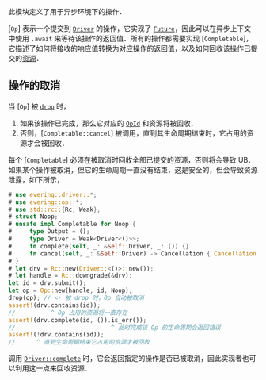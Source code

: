 此模块定义了用于异步环境下的操作．

[`Op`] 表示一个提交到 [`Driver`] 的操作，它实现了 [`Future`]，因此可以在异步上下文中使用 `.await` 来等待该操作的返回值．所有的操作都需要实现 [`Completable`]，它描述了如何将接收的响应值转换为对应操作的返回值，以及如何回收该操作已提交的[资源](crate::resource)．

## 操作的取消

当 [`Op`] 被 [`drop`] 时，

1. 如果该操作已完成，那么它对应的 [`OpId`] 和资源将被回收．
2. 否则，[`Completable::cancel`] 被调用，直到其生命周期结束时，它占用的资源才会被回收．

每个 [`Completable`] 必须在被取消时回收全部已提交的资源，否则将会导致 UB．如果某个操作被取消，但它的生命周期一直没有结束，这是安全的，但会导致资源泄露，如下所示，

```rust
# use evering::driver::*;
# use evering::op::*;
# use std::rc::{Rc, Weak};
# struct Noop;
# unsafe impl Completable for Noop {
#     type Output = ();
#     type Driver = Weak<Driver<()>>;
#     fn complete(self, _: &Self::Driver, _: ()) {}
#     fn cancel(self, _: &Self::Driver) -> Cancellation { Cancellation::noop() }
# }
# let drv = Rc::new(Driver::<()>::new());
# let handle = Rc::downgrade(&drv);
let id = drv.submit();
let op = Op::new(handle, id, Noop);
drop(op); // <- 被 drop 时，Op 自动被取消
assert!(drv.contains(id));
//          ^ Op 占用的资源将一直存在
assert!(drv.complete(id, ()).is_err());
//                           ^ 此时完成该 Op 的生命周期会返回错误
assert!(!drv.contains(id));
//      ^ 直到生命周期结束它占用的资源才被回收
```

调用 [`Driver::complete`] 时，它会返回指定的操作是否已被取消，因此实现者也可以利用这一点来回收资源．

[`Driver`]: crate::driver::Driver
[`Driver::complete`]: crate::driver::Driver::complete
[`Future`]: core::future::Future
[`OpId`]: crate::op::OpId
[`drop`]: core::ops::Drop
